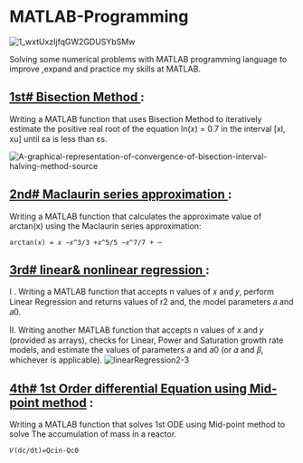 # MATLAB-Programming
![1_wxtUxzIjfqGW2GDUSYbSMw](https://user-images.githubusercontent.com/67114907/89843691-23bc5d00-db82-11ea-8486-9ad03d637df9.png)


Solving some numerical  problems with MATLAB programming language to improve ,expand and practice my skills at MATLAB.


## [1st# Bisection Method ](https://github.com/Mojahed-nour/MATLAB-programming/tree/master/Bisection%20Method) :
Writing a MATLAB function that uses Bisection Method to iteratively estimate the positive real root of the equation ln(𝑥) = 0.7 in the interval [xl, xu] until εa is less than εs.

![A-graphical-representation-of-convergence-of-bisection-interval-halving-method-source](https://user-images.githubusercontent.com/67114907/90321712-e88ca600-df54-11ea-8484-58784a267aea.png)


## [2nd# Maclaurin series approximation ](https://github.com/Mojahed-nour/MATLAB-programming/tree/master/Maclaurin%20Series%20Approximation) :
Writing a MATLAB function that calculates the approximate value of arctan(x) using the Maclaurin series approximation:
```
arctan(𝑥) = 𝑥 −𝑥^3/3 +𝑥^5/5 −𝑥^7/7 + ⋯ 
```

## [3rd# linear& nonlinear regression ](https://github.com/Mojahed-nour/MATLAB-programming/tree/master/Linear%20&%20nonlinear%20regression) :

I . Writing a MATLAB function that accepts n values of 𝑥 and 𝑦, perform Linear Regression and returns values of r2 and, the model parameters 𝑎 and 𝑎0.

II. Writing another MATLAB function that accepts n values of 𝑥 and 𝑦 (provided as arrays), checks for Linear, Power and Saturation growth rate models, and estimate the values of parameters 𝑎 and 𝑎0 (or 𝛼 and 𝛽, whichever is applicable).
![linearRegression2-3](https://user-images.githubusercontent.com/67114907/90321764-59cc5900-df55-11ea-8170-3a24f5b0b584.png)


## [4th# 1st Order differential Equation using Mid-point method](https://github.com/Mojahed-nour/MATLAB-programming/tree/master/1st%20ODE%20using%20Mid-point%20method) :

Writing a MATLAB function that solves 1st ODE using Mid-point method to solve The accumulation of mass in a reactor.
```
𝑉(dc/dt)=Qcin-Qc0
```





